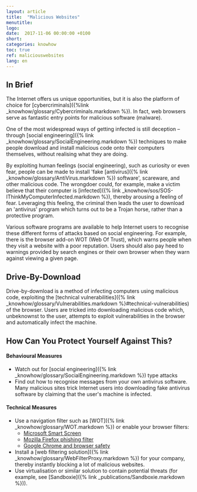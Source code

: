 ```yaml
---
layout: article
title:  "Malicious Websites"
menutitle:
logo:
date:  2017-11-06 00:00:00 +0100
short:
categories: knowhow
toc: true
ref: maliciouswebsites
lang: en
---
```

## In Brief
The Internet offers us unique opportunities, but it is also the platform of choice for [cybercriminals]({%link _knowhow/glossary/Cybercriminals.markdown %}). In fact, web browsers serve as fantastic entry points for malicious software (malware).

One of the most widespread ways of getting infected is still deception – through [social engineering]({% link _knowhow/glossary/SocialEngineering.markdown %}) techniques to make people download and install malicious code onto their computers themselves, without realising what they are doing.

By exploiting human feelings (social engineering), such as curiosity or even fear, people can be made to install 'fake [antivirus]({% link _knowhow/glossary/AntiVirus.markdown %}) software', scareware, and other malicious code. The wrongdoer could, for example, make a victim believe that their computer is [infected]({% link _knowhow/sos/SOS-IThinkMyComputerInfected.markdown %}), thereby arousing a feeling of fear. Leveraging this feeling, the criminal then leads the user to download an 'antivirus' program which turns out to be a Trojan horse, rather than a protective program.

Various software programs are available to help Internet users to recognise these different forms of attacks based on social engineering. For example, there is the browser add-on WOT (Web Of Trust), which warns people when they visit a website with a poor reputation. Users should also pay heed to warnings provided by search engines or their own browser when they warn against viewing a given page.

## Drive-By-Download
Drive-by-download is a method of infecting computers using malicious code, exploiting the [technical vulnerabilities]({% link _knowhow/glossary/Vulnerabilities.markdown %}#technical-vulnerabilities) of the browser. Users are tricked into downloading malicious code which, unbeknownst to the user, attempts to exploit vulnerabilities in the browser and automatically infect the machine.

## How Can You Protect Yourself Against This?

#### Behavioural Measures

* Watch out for [social engineering]({% link _knowhow/glossary/SocialEngineering.markdown %}) type attacks
* Find out how to recognise messages from your own antivirus software. Many malicious sites trick Internet users into downloading fake antivirus software by claiming that the user's machine is infected.

#### Technical Measures
* Use a navigation filter such as [WOT]({% link _knowhow/glossary/WOT.markdown %}) or enable your browser filters:
  * [Microsoft Smart Screen](https://www.microsoft.com/en-us/security/default.aspx)
  * [Mozilla Firefox phishing filter](https://support.mozilla.org/en-US/kb/how-does-phishing-and-malware-protection-work)
  * [Google Chrome and browser safety](https://support.google.com/chrome/answer/114836?hl=fr&ref_topic=7437824)
* Install a [web filtering solution]({% link _knowhow/glossary/WebFilterProxy.markdown %}) for your company, thereby instantly blocking a lot of malicious websites.
* Use virtualisation or similar solution to contain potential threats (for example, see [Sandboxie]({% link _publications/Sandboxie.markdown %})).
